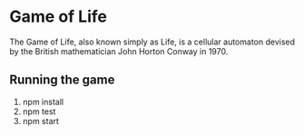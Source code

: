 # Game of Life
The Game of Life, also known simply as Life, is a cellular automaton devised by the British mathematician John Horton Conway in 1970.

## Running the game

1. npm install
2. npm test
3. npm start
